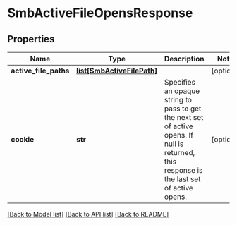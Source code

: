 # SmbActiveFileOpensResponse

## Properties
Name | Type | Description | Notes
------------ | ------------- | ------------- | -------------
**active_file_paths** | [**list[SmbActiveFilePath]**](SmbActiveFilePath.md) |  | [optional] 
**cookie** | **str** | Specifies an opaque string to pass to get the next set of active opens. If null is returned, this response is the last set of active opens. | [optional] 

[[Back to Model list]](../README.md#documentation-for-models) [[Back to API list]](../README.md#documentation-for-api-endpoints) [[Back to README]](../README.md)


